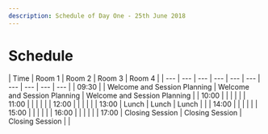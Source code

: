 ```yaml
---
description: Schedule of Day One - 25th June 2018
---
```


# Schedule

| Time | Room 1 | Room 2 | Room 3 | Room 4 |
| --- | --- | --- | --- | --- | --- | --- | --- | --- | --- |
| 09:30 |  | Welcome and Session Planning | Welcome and Session Planning | Welcome and Session Planning |
| 10:00 |  |  |  |  |
| 11:00 |  |  |  |  |
| 12:00 |  |  |  |  |
| 13:00 | Lunch | Lunch | Lunch |  |
| 14:00 |  |  |  |  |
| 15:00 |  |  |  |  |
| 16:00 |  |  |  |  |
| 17:00 | Closing Session | Closing Session | Closing Session |  |

